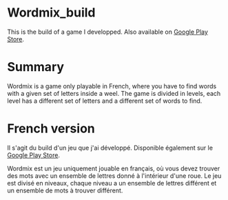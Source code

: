 # Wordmix_build
This is the build of a game I developped.
Also available on [Google Play Store](https://play.google.com/store/apps/details?id=com.AkazGame.Wordmix).

# Summary
Wordmix is a game only playable in French, where you have to find words with a given set of letters inside a weel. The game is divided in levels, each level has a different set of letters and a different set of words to find. 

# French version
Il s'agit du build d'un jeu que j'ai développé.
Disponible également sur le [Google Play Store](https://play.google.com/store/apps/details?id=com.AkazGame.Wordmix).

Wordmix est un jeu uniquement jouable en français, où vous devez trouver des mots avec un ensemble de lettres donné à l'intérieur d'une roue. Le jeu est divisé en niveaux, chaque niveau a un ensemble de lettres différent et un ensemble de mots à trouver différent.
